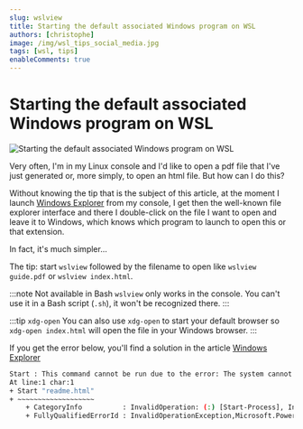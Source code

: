 ```yaml
---
slug: wslview
title: Starting the default associated Windows program on WSL
authors: [christophe]
image: /img/wsl_tips_social_media.jpg
tags: [wsl, tips]
enableComments: true
---
```

# Starting the default associated Windows program on WSL

![Starting the default associated Windows program on WSL](/img/wsl_tips_header.jpg)

Very often, I'm in my Linux console and I'd like to open a pdf file that I've just generated or, more simply, to open an html file. But how can I do this?

Without knowing the tip that is the subject of this article, at the moment I launch [Windows Explorer](/blog/wsl-windows-explorer) from my console, I get then the well-known file explorer interface and there I double-click on the file I want to open and leave it to Windows, which knows which program to launch to open this or that extension.

In fact, it's much simpler...

<!-- truncate -->

The tip: start `wslview` followed by the filename to open like `wslview guide.pdf` or `wslview index.html`.

:::note Not available in Bash
`wslview` only works in the console. You can't use it in a Bash script (`.sh`), it won't be recognized there.
:::

:::tip `xdg-open`
You can also use `xdg-open` to start your default browser so `xdg-open index.html` will open the file in your Windows browser.
:::

If you get the error below, you'll find a solution in the article [Windows Explorer](/blog/wsl-windows-explorer#wsl-localhost-is-not-accessible)

```bash
Start : This command cannot be run due to the error: The system cannot find the file specified.
At line:1 char:1
+ Start "readme.html"
+ ~~~~~~~~~~~~~~~~~~~
    + CategoryInfo          : InvalidOperation: (:) [Start-Process], InvalidOperationException
    + FullyQualifiedErrorId : InvalidOperationException,Microsoft.PowerShell.Commands.StartProcessCommand
```
